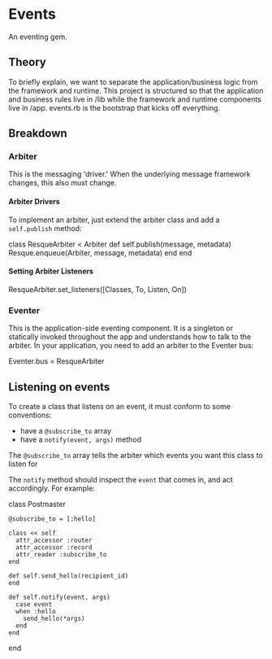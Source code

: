 # Events

An eventing gem.

## Theory

To briefly explain, we want to separate the application/business logic from the framework and runtime. This project is structured so that the application and business rules live in /lib while the framework and runtime components live in /app. events.rb is the bootstrap that kicks off everything.

## Breakdown

### Arbiter
This is the messaging 'driver.' When the underlying message framework changes, this also must change.

#### Arbiter Drivers

To implement an arbiter, just extend the arbiter class and add a `self.publish` method:

  class ResqueArbiter < Arbiter
    def self.publish(message, metadata)
      Resque.enqueue(Arbiter, message, metadata)
    end
  end

#### Setting Arbiter Listeners

  ResqueArbiter.set_listeners([Classes, To, Listen, On])

### Eventer
This is the application-side eventing component. It is a singleton or statically invoked throughout the app and understands how to talk to the arbiter. In your application, you need to add an arbiter to the Eventer bus:

  Eventer.bus = ResqueArbiter

## Listening on events

To create a class that listens on an event, it must conform to some conventions:

  - have a `@subscribe_to` array
  - have a `notify(event, args)` method

The `@subscribe_to` array tells the arbiter which events you want this class to listen for

The `notify` method should inspect the `event` that comes in, and act accordingly. For example:

  class Postmaster

    @subscribe_to = [:hello]

    class << self
      attr_accessor :router
      attr_accessor :record
      attr_reader :subscribe_to
    end

    def self.send_hello(recipient_id)
    end

    def self.notify(event, args)
      case event
      when :hello
        send_hello(*args)
      end
    end
  end
